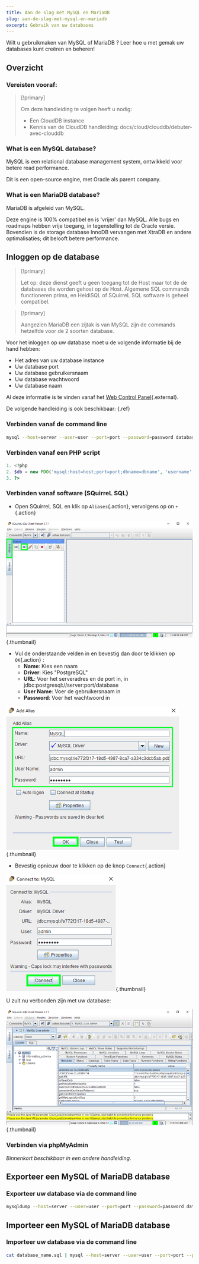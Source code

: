 ```yaml
---
title: Aan de slag met MySQL en MariaDB
slug: aan-de-slag-met-mysql-en-mariadb
excerpt: Gebruik van uw databases
---
```


Wilt u gebruikmaken van MySQL of MariaDB ? Leer hoe u met gemak uw databases kunt creëren en beheren!


## Overzicht

### Vereisten vooraf&#58;


> [!primary]
>
> Om deze handleiding te volgen heeft u nodig:
> - Een CloudDB instance
> - Kennis van de CloudDB handleiding: docs/cloud/clouddb/debuter-avec-clouddb
>

### What is een MySQL database?
MySQL is een relational database management system, ontwikkeld voor betere read performance.

Dit is een open-source engine, met Oracle als parent company.


### What is een MariaDB database?
MariaDB is afgeleid van MySQL.

Deze engine is 100% compatibel en is 'vrijer' dan MySQL. Alle bugs en roadmaps hebben vrije toegang, in tegenstelling tot de Oracle versie. Bovendien is de storage database InnoDB vervangen met XtraDB en andere optimalisaties; dit belooft betere performance.


## Inloggen op de database


> [!primary]
>
> Let op: deze dienst geeft u geen toegang tot de Host maar tot de de databases die worden gehost op de Host. Algemene SQL commands functioneren prima, en HeidiSQL of SQuirreL SQL software is geheel compatibel.
> 



> [!primary]
>
> Aangezien MariaDB een zijtak is van MySQL zijn de commands hetzelfde voor de 2 soorten database.
> 

Voor het inloggen op uw database moet u de volgende informatie bij de hand hebben:

- Het adres van uw database instance
- Uw database port
- Uw database gebruikersnaam
- Uw database wachtwoord
- Uw database naam

Al deze informatie is te vinden vanaf het [Web Control Panel](https://www.ovh.com/manager/web/){.external}.

De volgende handleiding is ook beschikbaar: [](debuter-avec-clouddbguide.nl-nl.md){.ref}


### Verbinden vanaf de command line

```bash
mysql --host=server --user=user --port=port --password=password database_name
```


### Verbinden vanaf een PHP script

```php
1. <?php
2. $db = new PDO('mysql:host=host;port=port;dbname=dbname', 'username', 'password');
3. ?>
```


### Verbinden vanaf software (SQuirreL SQL)
- Open SQuirreL SQL en klik op `Aliases`{.action}, vervolgens op on `+`{.action}


![launch SQuirreL SQL](images/1.PNG){.thumbnail}

- Vul de onderstaande velden in en bevestig dan door te klikken op `OK`{.action} :
    - **Name**: Kies een naam
    - **Driver**: Kies "PostgreSQL"
    - **URL**: Voer het serveradres en de port in, in jdbc:postgresql://server:port/database
    - **User Name**: Voer de gebruikersnaam in
    - **Password**: Voer het wachtwoord in


![config connection](images/2.PNG){.thumbnail}

- Bevestig opnieuw door te klikken op de knop `Connect`{.action}


![valid connection](images/3.PNG){.thumbnail}

U zult nu verbonden zijn met uw database:


![config connection](images/4.PNG){.thumbnail}


### Verbinden via phpMyAdmin
*Binnenkort beschikbaar in een andere handleiding.*


## Exporteer een MySQL of MariaDB database

### Exporteer uw database via de command line

```bash
mysqldump --host=server --user=user --port=port --password=password database_name > database_name.sql
```


## Importeer een MySQL of MariaDB database

### Importeer uw database via de command line

```bash
cat database_name.sql | mysql --host=server --user=user --port=port --password=password database_name
```
